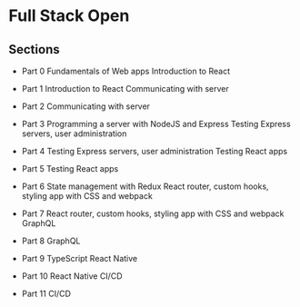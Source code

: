 # Full Stack Open

## Sections

- Part 0
  Fundamentals of Web apps
  Introduction to React

- Part 1
  Introduction to React
  Communicating with server

- Part 2
  Communicating with server

- Part 3
  Programming a server with NodeJS and Express
  Testing Express servers, user administration

- Part 4
  Testing Express servers, user administration
  Testing React apps

- Part 5
  Testing React apps

- Part 6
  State management with Redux
  React router, custom hooks, styling app with CSS and webpack

- Part 7
  React router, custom hooks, styling app with CSS and webpack
  GraphQL

- Part 8
  GraphQL

- Part 9
  TypeScript
  React Native

- Part 10
  React Native
  CI/CD

- Part 11
  CI/CD
